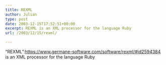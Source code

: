 ```yaml
---
title: REXML
author: Julian
type: post
date: 2003-12-15T17:52:51+00:00
excerpt: REXML is an XML processor for the language Ruby
url: /2003/12/15/rexml/

---
```

&#8220;REXML&#8221;:https://www.germane-software.com/software/rexml/#id2594384 is an XML processor for the language Ruby